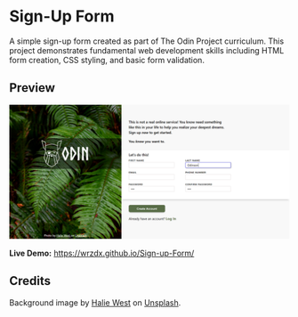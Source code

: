 # Sign-Up Form

A simple sign-up form created as part of The Odin Project curriculum. This project demonstrates fundamental web development skills including HTML form creation, CSS styling, and basic form validation.

## Preview

![Sign-Up Form Preview](./preview.png)

**Live Demo:** https://wrzdx.github.io/Sign-up-Form/
## Credits

Background image by [Halie West](https://unsplash.com/@haliewestphoto) on [Unsplash](https://unsplash.com/photos/green-leaf-plant-in-close-up-photography-25xggax4bSA).
